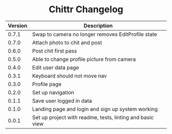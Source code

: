 <h1 align="center">Chittr Changelog</h1>

| Version | Description                                                                            |
| ------- | -------------------------------------------------------------------------------------- |
| 0.7.1   | Swap to camera no longer removes EditProfile state                                     |
| 0.7.0   | Attach photo to chit and post                                                          |
| 0.6.0   | Post chit first pass                                                                   |
| 0.5.0   | Able to change profile picture from camera                                             |
| 0.4.0   | Edit user data page                                                                    |
| 0.3.1   | Keyboard should not move nav                                                           |
| 0.3.0   | Profile page                                                                           |
| 0.2.0   | Set up navigation                                                                      |
| 0.1.1   | Save user logged in data                                                               |
| 0.1.0   | Landing page and login and sign up system working                                      |
| 0.0.1   | Set up project with readme, tests, linting and basic view                              |
